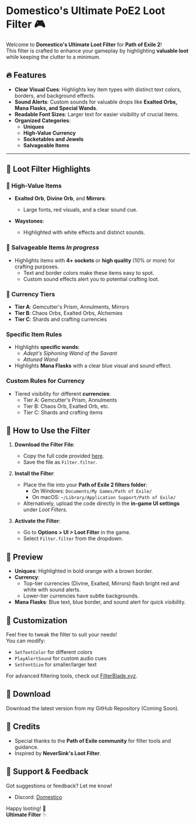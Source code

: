# Domestico's Ultimate PoE2 Loot Filter 🎮

Welcome to **Domestico's Ultimate Loot Filter** for **Path of Exile 2**!  
This filter is crafted to enhance your gameplay by highlighting **valuable loot** while keeping the clutter to a minimum.

## 🔥 Features

- **Clear Visual Cues**: Highlights key item types with distinct text colors, borders, and background effects.
- **Sound Alerts**: Custom sounds for valuable drops like **Exalted Orbs, Mana Flasks, and Special Wands**.
- **Readable Font Sizes**: Larger text for easier visibility of crucial items.
- **Organized Categories**:
  - **Uniques**
  - **High-Value Currency**
  - **Socketables and Jewels**
  - **Salvageable Items**

---

## 📜 Loot Filter Highlights

### 🔹 High-Value Items

- **Exalted Orb**, **Divine Orb**, and **Mirrors**:
  - Large fonts, red visuals, and a clear sound cue.
- **Waystones**:

  - Highlighted with white effects and distinct sounds.

### 🔹 Salvageable Items _In progress_

- Highlights items with **4+ sockets** or **high quality** (10% or more) for crafting purposes.
  - Text and border colors make these items easy to spot.
  - Custom sound effects alert you to potential crafting loot.

### 🔹 Currency Tiers

- **Tier A**: Gemcutter's Prism, Annulments, Mirrors
- **Tier B**: Chaos Orbs, Exalted Orbs, Alchemies
- **Tier C**: Shards and crafting currencies

### Specific Item Rules

- Highlights **specific wands**:
  - _Adept's Siphoning Wand of the Savant_
  - _Attuned Wand_
- Highlights **Mana Flasks** with a clear blue visual and sound effect.

### Custom Rules for Currency

- Tiered visibility for different **currencies**:
  - Tier A: Gemcutter's Prism, Annulments
  - Tier B: Chaos Orb, Exalted Orb, etc.
  - Tier C: Shards and crafting items

## 🚀 How to Use the Filter

1. **Download the Filter File**:

   - Copy the full code provided [here](#).
   - Save the file as `Filter.filter`.

2. **Install the Filter**:

   - Place the file into your **Path of Exile 2 filters folder**:
     - On Windows: `Documents/My Games/Path of Exile/`
     - On macOS: `~/Library/Application Support/Path of Exile/`
   - Alternatively, upload the code directly in the **in-game UI settings** under _Loot Filters_.

3. **Activate the Filter**:
   - Go to **Options > UI > Loot Filter** in the game.
   - Select `Filter.filter` from the dropdown.

## 🎨 Preview

- **Uniques**: Highlighted in bold orange with a brown border.
- **Currency**:
  - Top-tier currencies (Divine, Exalted, Mirrors) flash bright red and white with sound alerts.
  - Lower-tier currencies have subtle backgrounds.
- **Mana Flasks**: Blue text, blue border, and sound alert for quick visibility.

## 🔧 Customization

Feel free to tweak the filter to suit your needs!  
You can modify:

- `SetTextColor` for different colors
- `PlayAlertSound` for custom audio cues
- `SetFontSize` for smaller/larger text

For advanced filtering tools, check out [FilterBlade.xyz](https://www.filterblade.xyz).

## 💾 Download

Download the latest version from my GitHub Repository (Coming Soon).

## 🤝 Credits

- Special thanks to the **Path of Exile community** for filter tools and guidance.
- Inspired by **NeverSink's Loot Filter**.

## 📢 Support & Feedback

Got suggestions or feedback? Let me know!

- Discord: [Domestico](#)

Happy looting! 🚀  
**Ultimate Filter** ✨
